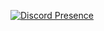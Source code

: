 [![Discord Presence](https://lanyard-profile-readme.vercel.app/api/422274807732633604?theme=dark&bg=17171700&animated=true&hideDiscrim=true)](https://discord.com/users/422274807732633604)
